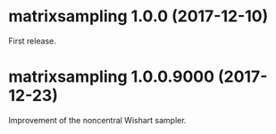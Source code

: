 # matrixsampling 1.0.0 (2017-12-10)

First release.

# matrixsampling 1.0.0.9000 (2017-12-23)

Improvement of the noncentral Wishart sampler.
